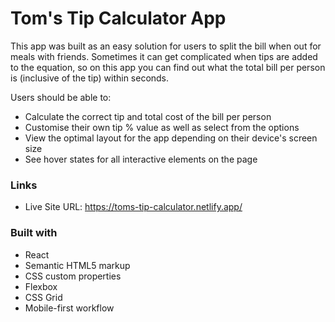 # Tom's Tip Calculator App

This app was built as an easy solution for users to split the bill when out for meals with friends. Sometimes it can get complicated when tips are added to the equation, so on this app you can find out what the total bill per person is (inclusive of the tip) within seconds.

Users should be able to:

- Calculate the correct tip and total cost of the bill per person
- Customise their own tip % value as well as select from the options
- View the optimal layout for the app depending on their device's screen size
- See hover states for all interactive elements on the page

### Links

- Live Site URL: https://toms-tip-calculator.netlify.app/

### Built with

- React
- Semantic HTML5 markup
- CSS custom properties
- Flexbox
- CSS Grid
- Mobile-first workflow
